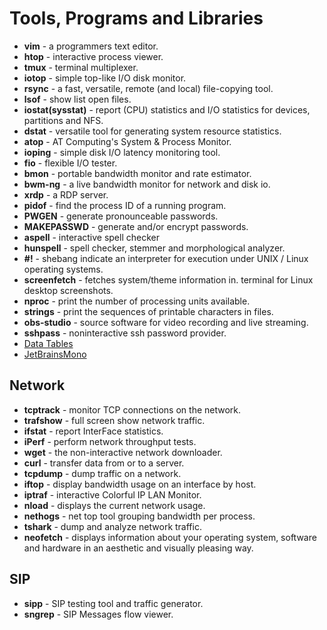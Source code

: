 # Tools, Programs and Libraries

* **vim** - a programmers text editor.
* **htop** - interactive process viewer.
* **tmux** - terminal multiplexer.
* **iotop** - simple top-like I/O disk monitor.
* **rsync** - a fast, versatile, remote (and local) file-copying tool.
* **lsof** - show list open files.
* **iostat(sysstat)** - report (CPU) statistics and I/O statistics for devices, partitions and NFS.
* **dstat** - versatile tool for generating system resource statistics.
* **atop** - AT Computing's System & Process Monitor.
* **ioping** - simple disk I/O latency monitoring tool.
* **fio** - flexible I/O tester.
* **bmon** - portable bandwidth monitor and rate estimator.
* **bwm-ng** - a live bandwidth monitor for network and disk io.
* **xrdp** -  a RDP server.
* **pidof** - find the process ID of a running program.
* **PWGEN** - generate pronounceable passwords.
* **MAKEPASSWD** - generate and/or encrypt passwords.
* **aspell** - interactive spell checker
* **hunspell** - spell checker, stemmer and morphological analyzer.
* **#!** - shebang indicate an interpreter for execution under UNIX / Linux operating systems.
* **screenfetch** - fetches system/theme information in. terminal for Linux desktop screenshots.
* **nproc** - print the number of processing units available.
* **strings** - print the sequences of printable characters in files.
* **obs-studio** - source software for video recording and live streaming.
* **sshpass** - noninteractive ssh password provider.
* [Data Tables](https://www.datatables.net)
* [JetBrainsMono](https://www.jetbrains.com/lp/mono/#how-to-install)

## Network
* **tcptrack** - monitor TCP connections on the network.
* **trafshow** - full screen show network traffic.
* **ifstat** - report InterFace statistics.
* **iPerf** - perform network throughput tests.
* **wget** - the non-interactive network downloader.
* **curl** - transfer data from or to a server.
* **tcpdump** - dump traffic on a network.
* **iftop** - display bandwidth usage on an interface by host.
* **iptraf** - interactive Colorful IP LAN Monitor.
* **nload** - displays the current network usage.
* **nethogs** - net top tool grouping bandwidth per process.
* **tshark** - dump and analyze network traffic.
* **neofetch** - displays information about your operating system, software and hardware in an aesthetic and visually pleasing way.

## SIP
* **sipp** - SIP testing tool and traffic generator.
* **sngrep** - SIP Messages flow viewer.
